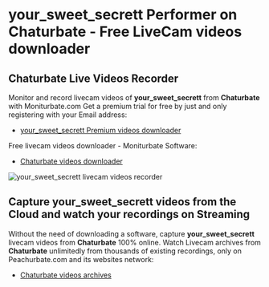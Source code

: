 # your_sweet_secrett Performer on Chaturbate - Free LiveCam videos downloader

## Chaturbate Live Videos Recorder

Monitor and record livecam videos of **your_sweet_secrett** from **Chaturbate** with Moniturbate.com
Get a premium trial for free by just and only registering with your Email address:
* [your_sweet_secrett Premium videos downloader](https://moniturbate.com/request-demo-licence-key.html)

Free livecam videos downloader - Moniturbate Software:
* [Chaturbate videos downloader](https://moniturbate.com/moniturbate-download-software.html)

![your_sweet_secrett livecam videos recorder](https://peachurnet.com/templates/moniturbate-software.png)


## Capture your_sweet_secrett videos from the Cloud and watch your recordings on Streaming

Without the need of downloading a software, capture **your_sweet_secrett** livecam videos from **Chaturbate** 100% online.
Watch Livecam archives from **Chaturbate** unlimitedly from thousands of existing recordings, only on Peachurbate.com and its websites network:
* [Chaturbate videos archives](https://peachurnet.com/)